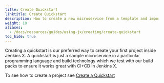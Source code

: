 ```yaml
---
title: Create Quickstart
linktitle: Create Quickstart
description: How to create a new microservice from a template and import it into Jenkins X
weight: 10
aliases:
  - /docs/resources/guides/using-jx/creating/create-quickstart
toc_hide: true
---
```


Creating a quickstart is our preferred way to create your first project inside Jenkins X. A quickstart is just a sample microservice in a particular programming language and build technology which we test with our build packs to ensure it works great with CI+CD in Jenkins X.

To see how to create a project see [Create a Quickstart](/docs/getting-started/first-project/create-quickstart/) 
